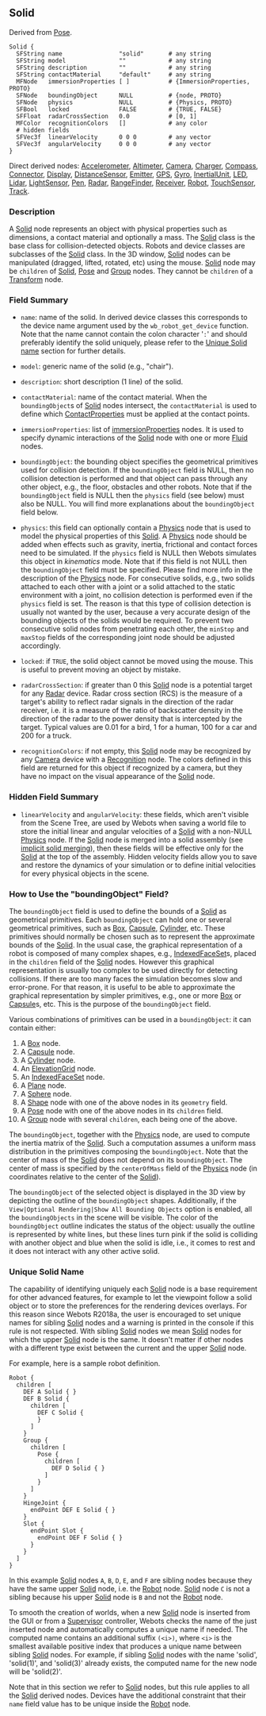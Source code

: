 ## Solid

Derived from [Pose](pose.md).

```
Solid {
  SFString name                "solid"       # any string
  SFString model               ""            # any string
  SFString description         ""            # any string
  SFString contactMaterial     "default"     # any string
  MFNode   immersionProperties [ ]           # {ImmersionProperties, PROTO}
  SFNode   boundingObject      NULL          # {node, PROTO}
  SFNode   physics             NULL          # {Physics, PROTO}
  SFBool   locked              FALSE         # {TRUE, FALSE}
  SFFloat  radarCrossSection   0.0           # [0, 1]
  MFColor  recognitionColors   []            # any color
  # hidden fields
  SFVec3f  linearVelocity      0 0 0         # any vector
  SFVec3f  angularVelocity     0 0 0         # any vector
}
```

Direct derived nodes: [Accelerometer](accelerometer.md), [Altimeter](altimeter.md), [Camera](camera.md), [Charger](charger.md), [Compass](compass.md), [Connector](connector.md), [Display](display.md), [DistanceSensor](distancesensor.md), [Emitter](emitter.md), [GPS](gps.md), [Gyro](gyro.md), [InertialUnit](inertialunit.md), [LED](led.md), [Lidar](lidar.md), [LightSensor](lightsensor.md), [Pen](pen.md), [Radar](radar.md), [RangeFinder](rangefinder.md), [Receiver](receiver.md), [Robot](robot.md), [TouchSensor](touchsensor.md), [Track](track.md).

### Description

A [Solid](#solid) node represents an object with physical properties such as dimensions, a contact material and optionally a mass.
The [Solid](#solid) class is the base class for collision-detected objects.
Robots and device classes are subclasses of the [Solid](#solid) class.
In the 3D window, [Solid](#solid) nodes can be manipulated (dragged, lifted, rotated, etc) using the mouse.
[Solid](#solid) node may be `children` of [Solid](#solid), [Pose](pose.md) and [Group](group.md) nodes.
They cannot be `children` of a [Transform](transform.md) node.

### Field Summary

- `name`: name of the solid.
In derived device classes this corresponds to the device name argument used by the `wb_robot_get_device` function.
Note that the name cannot contain the colon character '`:`' and should preferably identify the solid uniquely, please refer to the [Unique Solid name](#unique-solid-name) section for further details.

- `model`: generic name of the solid (e.g., "chair").

- `description`: short description (1 line) of the solid.

- `contactMaterial`: name of the contact material.
When the `boundingObject`s of [Solid](#solid) nodes intersect, the `contactMaterial` is used to define which [ContactProperties](contactproperties.md) must be applied at the contact points.

- `immersionProperties`: list of [ immersionProperties](immersionproperties.md) nodes.
It is used to specify dynamic interactions of the [Solid](#solid) node with one or more [Fluid](fluid.md) nodes.

- `boundingObject`: the bounding object specifies the geometrical primitives used for collision detection.
If the `boundingObject` field is NULL, then no collision detection is performed and that object can pass through any other object, e.g., the floor, obstacles and other robots.
Note that if the `boundingObject` field is NULL then the `physics` field (see below) must also be NULL.
You will find more explanations about the `boundingObject` field below.

- `physics`: this field can optionally contain a [Physics](physics.md) node that is used to model the physical properties of this [Solid](#solid).
A [Physics](physics.md) node should be added when effects such as gravity, inertia, frictional and contact forces need to be simulated.
If the `physics` field is NULL then Webots simulates this object in *kinematics* mode.
Note that if this field is not NULL then the `boundingObject` field must be specified.
Please find more info in the description of the [Physics](physics.md) node.
For consecutive solids, e.g., two solids attached to each other with a joint or a solid attached to the static environment with a joint, no collision detection is performed even if the `physics` field is set.
The reason is that this type of collision detection is usually not wanted by the user, because a very accurate design of the bounding objects of the solids would be required.
To prevent two consecutive solid nodes from penetrating each other, the `minStop` and `maxStop` fields of the corresponding joint node should be adjusted accordingly.

- `locked`: if `TRUE`, the solid object cannot be moved using the mouse.
This is useful to prevent moving an object by mistake.

- `radarCrossSection`: if greater than 0 this [Solid](#solid) node is a potential target for any [Radar](radar.md) device.
Radar cross section (RCS) is the measure of a target's ability to reflect radar signals in the direction of the radar receiver, i.e. it is a measure of the ratio of backscatter density in the direction of the radar to the power density that is intercepted by the target.
Typical values are 0.01 for a bird, 1 for a human, 100 for a car and 200 for a truck.

- `recognitionColors`: if not empty, this [Solid](#solid) node may be recognized by any [Camera](camera.md) device with a [Recognition](recognition.md) node.
The colors defined in this field are returned for this object if recognized by a camera, but they have no impact on the visual appearance of the [Solid](#solid) node.

### Hidden Field Summary

- `linearVelocity` and `angularVelocity`: these fields, which aren't visible from the Scene Tree, are used by Webots when saving a world file to store the initial linear and angular velocities of a [Solid](#solid) with a non-NULL [Physics](physics.md) node.
If the [Solid](#solid) node is merged into a solid assembly (see [implicit solid merging](physics.md#implicit-solid-merging-and-joints)), then these fields will be effective only for the [Solid](#solid) at the top of the assembly.
Hidden velocity fields allow you to save and restore the dynamics of your simulation or to define initial velocities for every physical objects in the scene.

### How to Use the "boundingObject" Field?

The `boundingObject` field is used to define the bounds of a [Solid](#solid) as geometrical primitives.
Each `boundingObject` can hold one or several geometrical primitives, such as [Box](box.md), [Capsule](capsule.md), [Cylinder](cylinder.md), etc.
These primitives should normally be chosen such as to represent the approximate bounds of the [Solid](#solid).
In the usual case, the graphical representation of a robot is composed of many complex shapes, e.g., [IndexedFaceSet](indexedfaceset.md)s, placed in the `children` field of the [Solid](#solid) nodes.
However this graphical representation is usually too complex to be used directly for detecting collisions.
If there are too many faces the simulation becomes slow and error-prone.
For that reason, it is useful to be able to approximate the graphical representation by simpler primitives, e.g., one or more [Box](box.md) or [Capsule](capsule.md)s, etc.
This is the purpose of the `boundingObject` field.

Various combinations of primitives can be used in a `boundingObject`: it can contain either:

1. A [Box](box.md) node.
2. A [Capsule](capsule.md) node.
3. A [Cylinder](cylinder.md) node.
4. An [ElevationGrid](elevationgrid.md) node.
5. An [IndexedFaceSet](indexedfaceset.md) node.
6. A [Plane](plane.md) node.
7. A [Sphere](sphere.md) node.
8. A [Shape](shape.md) node with one of the above nodes in its `geometry` field.
9. A [Pose](pose.md) node with one of the above nodes in its `children` field.
10. A [Group](group.md) node with several `children`, each being one of the above.

The `boundingObject`, together with the [Physics](physics.md) node, are used to compute the inertia matrix of the [Solid](#solid).
Such a computation assumes a uniform mass distribution in the primitives composing the `boundingObject`.
Note that the center of mass of the [Solid](#solid) does not depend on its `boundingObject`.
The center of mass is specified by the `centerOfMass` field of the [Physics](physics.md) node (in coordinates relative to the center of the [Solid](#solid)).

The `boundingObject` of the selected object is displayed in the 3D view by depicting the outline of the `boundingObject` shapes.
Additionally, if the `View|Optional Rendering|Show All Bounding Objects` option is enabled, all the `boundingObjects` in the scene will be visible.
The color of the `boundingObject` outline indicates the status of the object: usually the outline is represented by white lines, but these lines turn pink if the solid is colliding with another object and blue when the solid is idle, i.e., it comes to rest and it does not interact with any other active solid.

### Unique Solid Name

The capability of identifying uniquely each [Solid](#solid) node is a base requirement for other advanced features, for example to let the viewpoint follow a solid object or to store the preferences for the rendering devices overlays.
For this reason since Webots R2018a, the user is encouraged to set unique names for sibling [Solid](#solid) nodes and a warning is printed in the console if this rule is not respected.
With sibling [Solid](#solid) nodes we mean [Solid](#solid) nodes for which the upper [Solid](#solid) node is the same.
It doesn't matter if other nodes with a different type exist between the current and the upper [Solid](#solid) node.

For example, here is a sample robot definition.
```
Robot {
  children [
    DEF A Solid { }
    DEF B Solid {
      children [
        DEF C Solid {
        }
      ]
    }
    Group {
      children [
        Pose {
          children [
            DEF D Solid { }
          ]
        }
      ]
    }
    HingeJoint {
      endPoint DEF E Solid { }
    }
    Slot {
      endPoint Slot {
        endPoint DEF F Solid { }
      }
    }
  ]
}
```

In this example [Solid](#solid) nodes `A`, `B`, `D`, `E`, and `F` are sibling nodes because they have the same upper [Solid](#solid) node, i.e. the [Robot](robot.md) node.
[Solid](#solid) node `C` is not a sibling because his upper [Solid](#solid) node is `B` and not the [Robot](robot.md) node.

To smooth the creation of worlds, when a new [Solid](#solid) node is inserted from the GUI or from a [Supervisor](robot.md) controller, Webots checks the name of the just inserted node and automatically computes a unique name if needed.
The computed name contains an additional suffix `(<i>)`, where `<i>` is the smallest available positive index that produces a unique name between sibling [Solid](#solid) nodes.
For example, if sibling [Solid](#solid) nodes with the name 'solid', 'solid(1)', and 'solid(3)' already exists, the computed name for the new node will be 'solid(2)'.

Note that in this section we refer to [Solid](#solid) nodes, but this rule applies to all the [Solid](#solid) derived nodes.
Devices have the additional constraint that their `name` field value has to be unique inside the [Robot](robot.md) node.
